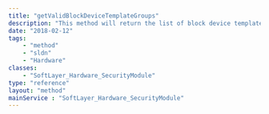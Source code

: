 ```yaml
---
title: "getValidBlockDeviceTemplateGroups"
description: "This method will return the list of block device template groups that are valid to the host. For instance, it will only retrieve FLEX images. "
date: "2018-02-12"
tags:
    - "method"
    - "sldn"
    - "Hardware"
classes:
    - "SoftLayer_Hardware_SecurityModule"
type: "reference"
layout: "method"
mainService : "SoftLayer_Hardware_SecurityModule"
---
```

